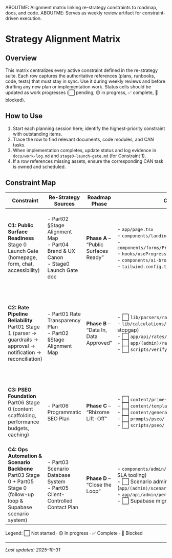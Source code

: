 ABOUTME: Alignment matrix linking re-strategy constraints to roadmap, docs, and code.
ABOUTME: Serves as weekly review artifact for constraint-driven execution.

# Strategy Alignment Matrix

## Overview

This matrix centralizes every active constraint defined in the re-strategy suite. Each row captures the authoritative references (plans, runbooks, code, tests) that must stay in sync. Use it during weekly reviews and before drafting any new plan or implementation work. Status cells should be updated as work progresses (⬜ pending, 🟡 in progress, ✅ complete, 🔴 blocked).

## How to Use

1. Start each planning session here; identify the highest-priority constraint with outstanding items.
2. Trace the row to find relevant documents, code modules, and CAN tasks.
3. When implementation completes, update status and log evidence in `docs/work-log.md` and `stage0-launch-gate.md` (for Constraint 1).
4. If a row references missing assets, ensure the corresponding CAN task is owned and scheduled.

## Constraint Map

| Constraint | Re-Strategy Sources | Roadmap Phase | Canonical Files | Runbooks | Active Plans | Code Modules / Tests | CAN Tasks | Status |
|------------|--------------------|---------------|-----------------|----------|--------------|----------------------|-----------|--------|
| **C1: Public Surface Readiness**<br/>Stage 0 Launch Gate (homepage, form, chat, accessibility) | - Part02 §Stage Alignment Map<br/>- Part04 Brand & UX Canon<br/>- Stage0 Launch Gate doc | **Phase A** – “Public Surfaces Ready” | - `app/page.tsx`<br/>- `components/landing/*.tsx`<br/>- `components/forms/ProgressiveFormWithController.tsx`<br/>- `hooks/useProgressiveFormController.ts`<br/>- `components/ai-broker/ResponsiveBrokerShell.tsx`<br/>- `tailwind.config.ts` (brand tokens) | - `docs/runbooks/brand/messaging.md`<br/>- `docs/runbooks/brand/copywriting-guide.md`<br/>- ⬜ `docs/content/voice-and-tone.md` (CAN-036)<br/>- ⬜ `docs/runbooks/design/accessibility-checklist.md` (CAN-037) | - `2025-10-30-progressive-form-experience-implementation-plan.md`<br/>- `mobile-ai-broker-ui-rebuild-plan.md` | - `tests/e2e/step3-ux-report.spec.ts`<br/>- `tests/e2e/chat-production-e2e.spec.ts`<br/>- `tests/hooks/useProgressiveFormController.test.tsx` | CAN-001, CAN-016, CAN-017, CAN-020, CAN-036, CAN-037 | 🟡 |
| **C2: Rate Pipeline Reliability**<br/>Part01 Stage 1 (parser → guardrails → approval → notification → reconciliation) | - Part01 Rate Transparency Plan<br/>- Part02 §Stage Alignment Map | **Phase B** – “Data In, Data Approved” | - ⬜ `lib/parsers/rates/*` (to be migrated)<br/>- `lib/calculations/instant-profile.ts` (current stopgap)<br/>- ⬜ `app/api/rates/ingest/route.ts`<br/>- ⬜ `app/(admin)/rates/pending/page.tsx`<br/>- ⬜ `scripts/verify-rate-snapshot.ts` | - ⬜ `docs/runbooks/data/rate-parser.md` (CAN-033)<br/>- ⬜ `docs/runbooks/chat/rate-reveal-guide.md` (CAN-034) | - `2025-10-31-parser-crm-integration-plan.md` (Stage A) | - `tests/calculations/instant-profile.test.ts`<br/>- `tests/dr-elena-v2-regulation.test.ts`<br/>- ⬜ `tests/rates/parser-contract.test.ts` | CAN-006, CAN-008, CAN-033, CAN-034, CAN-043, CAN-045, CAN-050 | ⬜ |
| **C3: PSEO Foundation**<br/>Part06 Stage 0 (content scaffolding, performance budgets, caching) | - Part06 Programmatic SEO Plan | **Phase C** – “Rhizome Lift-Off” | - ⬜ `content/prime-nodes/`<br/>- ⬜ `content/templates/`<br/>- ⬜ `content/generated/`<br/>- ⬜ `prompts/pseo/`<br/>- ⬜ `scripts/pseo/` | - ⬜ `docs/runbooks/content/pseo-rhizome-playbook.md`<br/>- ⬜ `docs/runbooks/content/template-library.md`<br/>- ⬜ `docs/runbooks/content/query-shaping.md`<br/>- ⬜ `docs/runbooks/content/pseo-setup.md` (CAN-040)<br/>- ⬜ `docs/runbooks/devops/pseo-edge-caching.md` (CAN-048) | - None yet (to be drafted after constraint sign-off) | - ⬜ PSEO lint/test scripts (package.json) (CAN-047)<br/>- ⬜ Lighthouse budget checks (CI) | CAN-005, CAN-040, CAN-047, CAN-048, CAN-049 | ⬜ |
| **C4: Ops Automation & Scenario Backbone**<br/>Part03 Stage 0 + Part05 Stage 0 (follow-up loop & Supabase scenario system) | - Part03 Scenario Database System<br/>- Part05 Client-Controlled Contact Plan | **Phase D** – “Close the Loop” | - `components/admin/PerformanceDashboard.tsx` (partial SLA tooling)<br/>- ⬜ Scenario admin console (`app/(admin)/scenarios/...`)<br/>- `app/api/admin/performance-analysis/route.ts`<br/>- ⬜ Supabase migrations for scenario tables | - ⬜ `docs/runbooks/data/scenario-retention.md` (CAN-035)<br/>- ⬜ `docs/runbooks/operations/follow-up-playbook.md` (CAN-038)<br/>- ⬜ `docs/runbooks/engineering/automation-platform.md` (CAN-039)<br/>- ⬜ `docs/runbooks/ops/{airtable-schema.md, referral-playbook.md, partner-care.md}` (CAN-041) | - None yet (to be created when work begins) | - ⬜ Follow-up tests (unit/integration)<br/>- ⬜ Supabase migration tests<br/>- Existing analytics scripts under review | CAN-035, CAN-038, CAN-039, CAN-041, CAN-046 | ⬜ |

Legend: ⬜ Not started · 🟡 In progress · ✅ Complete · 🔴 Blocked

---

*Last updated: 2025-10-31*

